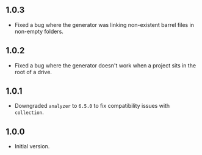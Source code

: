 ## 1.0.3

- Fixed a bug where the generator was linking non-existent barrel files in non-empty folders.

## 1.0.2

- Fixed a bug where the generator doesn't work when a project sits in the root of a drive.

## 1.0.1

- Downgraded `analyzer` to `6.5.0` to fix compatibility issues with `collection`.

## 1.0.0

- Initial version.
